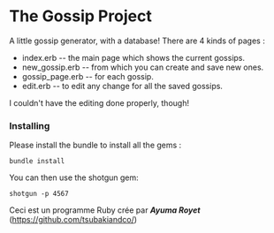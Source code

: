 # The Gossip Project

A little gossip generator, with a database!
There are 4 kinds of pages :
* index.erb -- the main page which shows the current gossips.
* new_gossip.erb -- from which you can create and save new ones.
* gossip_page.erb -- for each gossip.
* edit.erb -- to edit any change for all the saved gossips.

I couldn't have the editing done properly, though!


### Installing
Please install the bundle to install all the gems :
```
bundle install
```
You can then use the shotgun gem:
```
shotgun -p 4567
```


Ceci est un programme Ruby crée par
***Ayuma Royet*** (https://github.com/tsubakiandco/)
